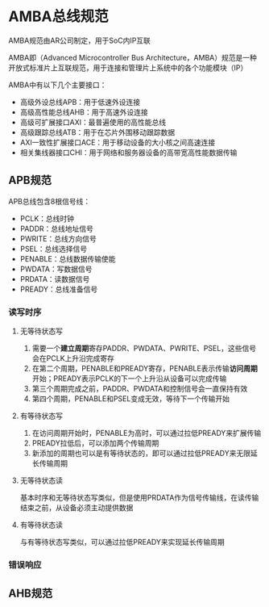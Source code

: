 # AMBA总线规范

AMBA规范由AR公司制定，用于SoC内IP互联

AMBA即（Advanced Microcontroller Bus Architecture，AMBA）规范是一种开放式标准片上互联规范，用于连接和管理片上系统中的各个功能模块（IP）

AMBA中有以下几个主要接口：

* 高级外设总线APB：用于低速外设连接
* 高级高性能总线AHB：用于高速外设连接
* 高级可扩展接口AXI：最普遍使用的高性能总线
* 高级跟踪总线ATB：用于在芯片外围移动跟踪数据
* AXI一致性扩展接口ACE：用于移动设备的大小核之间高速连接
* 相关集线器接口CHI：用于网络和服务器设备的高带宽高性能数据传输

## APB规范

APB总线包含8根信号线：

* PCLK：总线时钟
* PADDR：总线地址信号
* PWRITE：总线方向信号
* PSEL：总线选择信号
* PENABLE：总线数据传输使能
* PWDATA：写数据信号
* PRDATA：读数据信号
* PREADY：总线准备信号

### 读写时序

1. 无等待状态写
    1. 需要一个**建立周期**寄存PADDR、PWDATA、PWRITE、PSEL，这些信号会在PCLK上升沿完成寄存
    2. 在第二个周期，PENABLE和PREADY寄存，PENABLE表示传输**访问周期**开始；PREADY表示PCLK的下一个上升沿从设备可以完成传输
    3. 第三个周期完成之前，PADDR、PWDATA和控制信号会一直保持有效
    4. 第四个周期，PENABLE和PSEL变成无效，等待下一个传输开始
    
2. 有等待状态写

    1. 在访问周期开始时，PENABLE为高时，可以通过拉低PREADY来扩展传输
    2. PREADY拉低后，可以添加两个传输周期
    3. 新添加的周期也可以是有等待状态的，即可以通过拉低PREADY来无限延长传输周期

3. 无等待状态读

    基本时序和无等待状态写类似，但是使用PRDATA作为信号传输线，在读传输结束之前，从设备必须主动提供数据

4. 有等待状态读

    与有等待状态写类似，可以通过拉低PREADY来实现延长传输周期

### 错误响应









## AHB规范